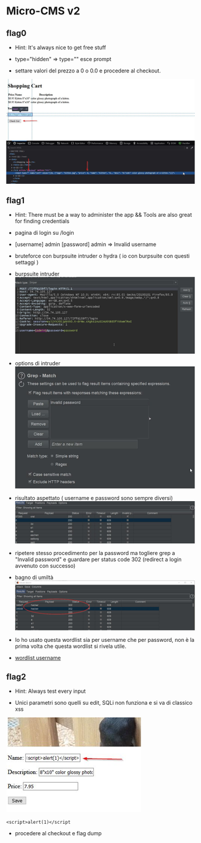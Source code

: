 # Micro-CMS v2

## flag0

+ Hint: It's always nice to get free stuff

+ type="hidden" => type="" esce prompt

+ settare valori del prezzo a 0 o 0.0 e procedere al checkout.

![picture](imgs/1.jpg)

## flag1

+ Hint: There must be a way to administer the app && Tools are also great for finding credentials

+ pagina di login su /login

+ [username] admin [password] admin => Invalid username 

+ bruteforce con burpsuite intruder o hydra ( io con burpsuite con questi settaggi )

+ burpsuite intruder
![picture](imgs/2.jpg)

+ options di intruder</br>
![picture](imgs/3.jpg)

+ risultato aspettato ( username e password sono sempre diversi)
![picture](imgs/4.jpg)

+ ripetere stesso procedimento per la password ma togliere grep a "Invalid password" e guardare per status code 302 (redirect a login avvenuto con successo)

+ bagno di umiltà
![picture](imgs/5.jpg)

+ Io ho usato questa wordlist sia per username che per password, non è la prima volta che questa wordlist si rivela utile.
+ [wordlist username](https://github.com/jeanphorn/wordlist/blob/master/usernames.txt)

## flag2

+ Hint: Always test every input

+ Unici parametri sono quelli su edit, SQLi non funziona e si va di classico xss

![picture](imgs/6.jpg)

`<script>alert(1)</script`

+ procedere al checkout e flag dump